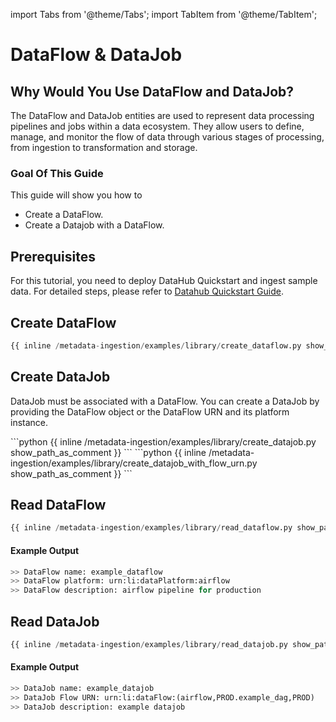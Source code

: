 import Tabs from '@theme/Tabs';
import TabItem from '@theme/TabItem';

# DataFlow & DataJob

## Why Would You Use DataFlow and DataJob?

The DataFlow and DataJob entities are used to represent data processing pipelines and jobs within a data ecosystem. They allow users to define, manage, and monitor the flow of data through various stages of processing, from ingestion to transformation and storage.

### Goal Of This Guide

This guide will show you how to

- Create a DataFlow.
- Create a Datajob with a DataFlow.

## Prerequisites

For this tutorial, you need to deploy DataHub Quickstart and ingest sample data.
For detailed steps, please refer to [Datahub Quickstart Guide](/docs/quickstart.md).

## Create DataFlow

<Tabs>
<TabItem value="python" label="Python" default>

```python
{{ inline /metadata-ingestion/examples/library/create_dataflow.py show_path_as_comment }}
```

</TabItem>
</Tabs>

## Create DataJob

DataJob must be associated with a DataFlow. You can create a DataJob by providing the DataFlow object or the DataFlow URN and its platform instance.

<Tabs>
<TabItem value="python" label="Create DataJob with a DataFlow Object" default>
```python
{{ inline /metadata-ingestion/examples/library/create_datajob.py show_path_as_comment }}
```

</TabItem>
<TabItem value="python" label="Create DataJob with DataFlow URN">
```python
{{ inline /metadata-ingestion/examples/library/create_datajob_with_flow_urn.py show_path_as_comment }}
```
</TabItem>
</Tabs>

## Read DataFlow

```python
{{ inline /metadata-ingestion/examples/library/read_dataflow.py show_path_as_comment }}
```

#### Example Output

```python
>> DataFlow name: example_dataflow
>> DataFlow platform: urn:li:dataPlatform:airflow
>> DataFlow description: airflow pipeline for production
```

## Read DataJob

```python
{{ inline /metadata-ingestion/examples/library/read_datajob.py show_path_as_comment }}
```

#### Example Output

```python
>> DataJob name: example_datajob
>> DataJob Flow URN: urn:li:dataFlow:(airflow,PROD.example_dag,PROD)
>> DataJob description: example datajob
```
